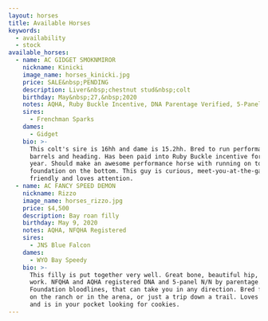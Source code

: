 ```yaml
---
layout: horses
title: Available Horses
keywords:
  - availability
  - stock
available_horses:
  - name: AC GIDGET SMOKNMIROR
    nickname: Kinicki
    image_name: horses_kinicki.jpg
    price: SALE&nbsp;PENDING
    description: Liver&nbsp;chestnut stud&nbsp;colt
    birthday: May&nbsp;27,&nbsp;2020
    notes: AQHA, Ruby Buckle Incentive, DNA Parentage Verified, 5-Panel&nbsp;N/N
    sires:
      - Frenchman Sparks
    dames:
      - Gidget
    bio: >-
      This colt's sire is 16hh and dame is 15.2hh. Bred to run performance, i.e.
      barrels and heading. Has been paid into Ruby Buckle incentive for his first
      year. Should make an awesome performance horse with running on top and
      foundation on the bottom. This guy is curious, meet-you-at-the-gate
      friendly and loves attention.
  - name: AC FANCY SPEED DEMON
    nickname: Rizzo
    image_name: horses_rizzo.jpg
    price: $4,500
    description: Bay roan filly
    birthday: May 9, 2020
    notes: AQHA, NFQHA Registered
    sires:
      - JNS Blue Falcon
    dames:
      - WYO Bay Speedy
    bio: >-
      This filly is put together very well. Great bone, beautiful hip, built to
      work. NFQHA and AQHA registered DNA and 5-panel N/N by parentage.
      Foundation bloodlines, that can take you in any direction. Bred for a job
      on the ranch or in the arena, or just a trip down a trail. Loves attention
      and is in your pocket looking for cookies.
---
```

